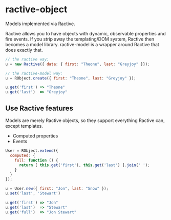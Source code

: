 # ractive-object

Models implemented via Ractive.

Ractive allows you to have objects with dynamic, observable properties and fire 
events. If you strip away the templating/DOM system, Ractive then becomes a 
model library. ractive-model is a wrapper around Ractive that does exactly that.

```js
// the ractive way:
u = new Ractive({ data: { first: "Theone", last: "Greyjoy" }});

// the ractive-model way:
u = RObject.create({ first: "Theone", last: "Greyjoy" });

u.get('first') => "Theone"
u.get('last')  => "Greyjoy"
```

## Use Ractive features

Models are merely Ractive objects, so they support everything Ractive can,
except templates.

 - Computed properties
 - Events

```js
User = RObject.extend({
  computed: {
    full: function () {
      return [ this.get('first'), this.get('last') ].join(' ');
    }
  }
});

u = User.new({ first: "Jon", last: "Snow" });
u.set('last', 'Stewart')

u.get('first') => "Jon"
u.get('last')  => "Stewart"
u.get('full')  => "Jon Stewart"
```

